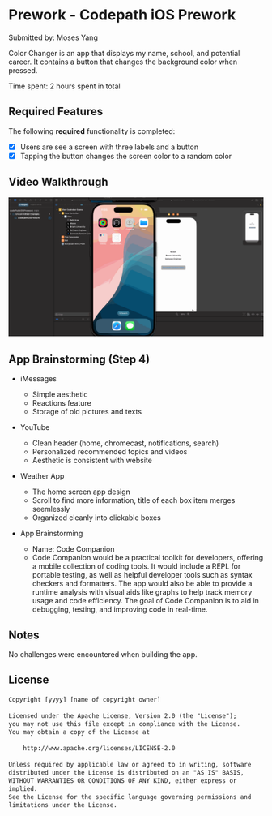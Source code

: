 # Prework - Codepath iOS Prework

Submitted by: Moses Yang

Color Changer is an app that displays my name, school, and potential career. It contains a button that changes the background color when pressed.

Time spent: 2 hours spent in total

## Required Features

The following **required** functionality is completed:

- [x] Users are see a screen with three labels and a button
- [x] Tapping the button changes the screen color to a random color
 
## Video Walkthrough

![Video Walkthrough](/codepathiOSPrework.gif)

## App Brainstorming (Step 4)

- iMessages
  - Simple aesthetic
  - Reactions feature
  - Storage of old pictures and texts
- YouTube
  - Clean header (home, chromecast, notifications, search)
  - Personalized recommended topics and videos
  - Aesthetic is consistent with website
- Weather App
  - The home screen app design
  - Scroll to find more information, title of each box item merges seemlessly
  - Organized cleanly into clickable boxes

- App Brainstorming
  - Name: Code Companion
  - ⁤Code Companion would be a practical toolkit for developers, offering a mobile collection of coding tools. ⁤⁤It would include a REPL for portable testing, as well as helpful developer tools such as syntax checkers and formatters. ⁤⁤The app would also be able to provide a runtime analysis with visual aids like graphs to help track memory usage and code efficiency. ⁤⁤The goal of Code Companion is to aid in debugging, testing, and improving code in real-time. ⁤
## Notes

No challenges were encountered when building the app.

## License

    Copyright [yyyy] [name of copyright owner]

    Licensed under the Apache License, Version 2.0 (the "License");
    you may not use this file except in compliance with the License.
    You may obtain a copy of the License at

        http://www.apache.org/licenses/LICENSE-2.0

    Unless required by applicable law or agreed to in writing, software
    distributed under the License is distributed on an "AS IS" BASIS,
    WITHOUT WARRANTIES OR CONDITIONS OF ANY KIND, either express or implied.
    See the License for the specific language governing permissions and
    limitations under the License.
